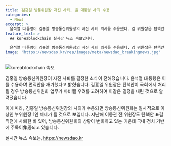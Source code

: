 ```yaml
---
title: 김홍일 방통위원장 자진 사퇴, 윤 대통령 사의 수용
categories:
  - News
excerpt: >
  윤석열 대통령이 김홍일 방송통신위원장의 자진 사퇴 의사를 수용했다. 김 위원장은 탄핵안 과정에서 방통위 업무가 마비될 우려를 고려하여 이같은 결정을 내렸다. 민주당은 탄핵소추안을 발의하고 처리 예정이었으며, 김 위원장의 자진 사퇴로 방통위는 일시적으로 이상인 부위원장 1인 체제가 된다. (150자)
feature_text: >
  ## koreablockchain 실시간 뉴스 속보입니다.

  윤석열 대통령이 김홍일 방송통신위원장의 자진 사퇴 의사를 수용했다. 김 위원장은 탄핵안 과정에서 방통위 업무가 마비될 우려를 고려하여 이같은 결정을 내렸다. 민주당은 탄핵소추안을 발의하고 처리 예정이었으며, 김 위원장의 자진 사퇴로 방통위는 일시적으로 이상인 부위원장 1인 체제가 된다. (150자)
image: 'https://newsdao.kr/res/images/meta/newsdao_breakingnews.jpg'
---
```


<p><img src="https://newsdao.kr/res/images/meta/newsdao_breakingnews.jpg" alt="koreablockchain 속보" /></p>

<p>김홍일 방송통신위원장이 자진 사퇴를 결정한 소식이 전해졌습니다. 윤석열 대통령은 이를 수용하여 면직안을 재가했다고 밝혔습니다. 김홍일 위원장은 탄핵안이 국회에서 처리될 경우 방송통신위원회 업무가 마비될 우려를 고려하여 이같은 결정을 내린 것으로 알려졌습니다.</p>

<p>이에 따라, 김홍일 방송통신위원장의 사의가 수용되면 방송통신위원회는 일시적으로 이상인 부위원장 1인 체제가 될 것으로 보입니다. 지난해 이동관 전 위원장도 탄핵안 표결 직전에 사퇴한 바 있어, 방송통신위원회의 상황이 변화하고 있는 가운데 국내 정치 기반에 주목이集중되고 있습니다.</p>
실시간 뉴스 속보는, <a href="https://newsdao.kr" rel="dofollow">https://newsdao.kr</a>


